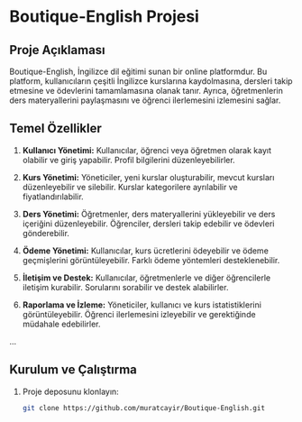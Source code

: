 # Boutique-English Projesi

## Proje Açıklaması

Boutique-English, İngilizce dil eğitimi sunan bir online platformdur. Bu platform, kullanıcıların çeşitli İngilizce kurslarına kaydolmasına, dersleri takip etmesine ve ödevlerini tamamlamasına olanak tanır. 
Ayrıca, öğretmenlerin ders materyallerini paylaşmasını ve öğrenci ilerlemesini izlemesini sağlar.

## Temel Özellikler

1. **Kullanıcı Yönetimi:** Kullanıcılar, öğrenci veya öğretmen olarak kayıt olabilir ve giriş yapabilir. Profil bilgilerini düzenleyebilirler.

2. **Kurs Yönetimi:** Yöneticiler, yeni kurslar oluşturabilir, mevcut kursları düzenleyebilir ve silebilir. Kurslar kategorilere ayrılabilir ve fiyatlandırılabilir.

3. **Ders Yönetimi:** Öğretmenler, ders materyallerini yükleyebilir ve ders içeriğini düzenleyebilir. Öğrenciler, dersleri takip edebilir ve ödevleri gönderebilir.

4. **Ödeme Yönetimi:** Kullanıcılar, kurs ücretlerini ödeyebilir ve ödeme geçmişlerini görüntüleyebilir. Farklı ödeme yöntemleri desteklenebilir.

5. **İletişim ve Destek:** Kullanıcılar, öğretmenlerle ve diğer öğrencilerle iletişim kurabilir. Sorularını sorabilir ve destek alabilirler.

6. **Raporlama ve İzleme:** Yöneticiler, kullanıcı ve kurs istatistiklerini görüntüleyebilir. Öğrenci ilerlemesini izleyebilir ve gerektiğinde müdahale edebilirler.

...

## Kurulum ve Çalıştırma

1. Proje deposunu klonlayın:
   ```sh
   git clone https://github.com/muratcayir/Boutique-English.git
